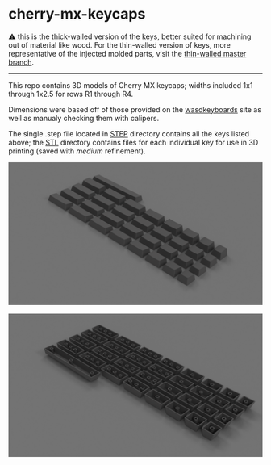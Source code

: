 # cherry-mx-keycaps

:warning: this is the thick-walled version of the keys, better suited for machining out of material like wood. For the thin-walled version of keys, more representative of the injected molded parts, visit the [thin-walled master branch]().

---

This repo contains 3D models of Cherry MX keycaps; widths included 1x1 through 1x2.5 for rows R1 through R4.

Dimensions were based off of those provided on the [wasdkeyboards](http://www.wasdkeyboards.com/) site as well as manualy checking them with calipers.

The single .step file located in [STEP](/STEP) directory contains all the keys listed above; the [STL](/STL) directory contains files for each individual key for use in 3D printing (saved with *medium* refinement).

![render](img/render.png)

![render-bottom](img/render-bottom.png)
